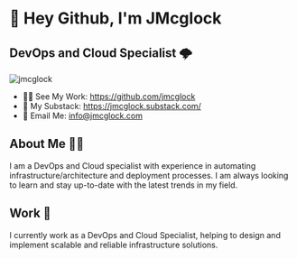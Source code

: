 # 🚀 Hey Github, I'm JMcglock
## DevOps and Cloud Specialist 🌩
<p align="left"> <img src="https://komarev.com/ghpvc/?username=jmcglock&label=Profile%20views&color=0e75b6&style=flat" alt="jmcglock" /> </p>

- 👨‍💻 See My Work: https://github.com/jmcglock
- 📝 My Substack: https://jmcglock.substack.com/
- 📧 Email Me: info@jmcglock.com

## About Me 🙋‍♂️
I am a DevOps and Cloud specialist with experience in automating infrastructure/architecture and deployment processes. I am always looking to learn and stay up-to-date with the latest trends in my field.

## Work 💼
I currently work as a DevOps and Cloud Specialist, helping to design and implement scalable and reliable infrastructure solutions.

